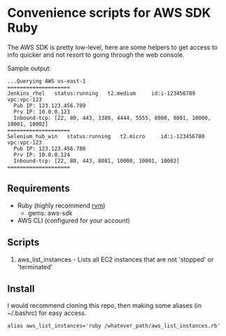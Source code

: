 # Convenience scripts for AWS SDK Ruby

The AWS SDK is pretty low-level, here are some helpers to get access to info quicker and not resort to going through the web console.

Sample output:

```vagrant@precise64:/vagrant$ aws_list_instances
...Querying AWS us-east-1
====================
Jenkins_rhel   status:running   t2.medium     id:i-123456789   vpc:vpc-123
  Pub IP: 123.123.456.789
  Prv IP: 10.0.0.123
  Inbound-tcp: [22, 80, 443, 3389, 4444, 5555, 8080, 8081, 10000, 10001, 10002]
====================
Selenium_hub_win   status:running   t2.micro     id:i-123456780   vpc:vpc-123
  Pub IP: 123.123.456.780
  Prv IP: 10.0.0.124
  Inbound-tcp: [22, 80, 443, 8081, 10000, 10001, 10002]
====================
```

## Requirements

- Ruby (highly recommend [rvm](https://rvm.io/))
  - gems: aws-sdk
- AWS CLI (configured for your account)

## Scripts

1. aws_list_instances - Lists all EC2 instances that are not 'stopped' or 'terminated'

## Install

I would recommend cloning this repo, then making some aliases (in ~/.bashrc) for easy access.

`alias aws_list_instances='ruby /whatever_path/aws_list_instances.rb'`